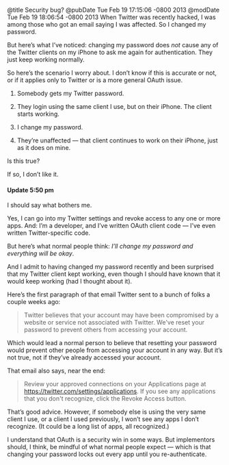 @title Security bug?
@pubDate Tue Feb 19 17:15:06 -0800 2013
@modDate Tue Feb 19 18:06:54 -0800 2013
When Twitter was recently hacked, I was among those who got an email saying I was affected. So I changed my password.

But here’s what I’ve noticed: changing my password does *not* cause any of the Twitter clients on my iPhone to ask me again for authentication. They just keep working normally.

So here’s the scenario I worry about. I don’t know if this is accurate or not, or if it applies only to Twitter or is a more general OAuth issue.

1. Somebody gets my Twitter password.

2. They login using the same client I use, but on their iPhone. The client starts working.

3. I change my password.

4. They’re unaffected — that client continues to work on their iPhone, just as it does on mine.

Is this true?

If so, I don’t like it.

#### Update 5:50 pm

I should say what bothers me.

Yes, I can go into my Twitter settings and revoke access to any one or more apps. And: I’m a developer, and I’ve written OAuth client code — I’ve even written Twitter-specific code.

But here’s what normal people think: <em>I’ll change my password and everything will be okay</em>.

And I admit to having changed my password recently and been surprised that my Twitter client kept working, even though I should have known that it would keep working (had I thought about it).

Here’s the first paragraph of that email Twitter sent to a bunch of folks a couple weeks ago:

>Twitter believes that your account may have been compromised by a website or service not associated with Twitter. We've reset your password to prevent others from accessing your account.

Which would lead a normal person to believe that resetting your password would prevent other people from accessing your account in any way. But it’s not true, not if they’ve already accessed your account.

That email also says, near the end:

>Review your approved connections on your Applications page at https://twitter.com/settings/applications. If you see any applications that you don't recognize, click the Revoke Access button.

That’s good advice. However, if somebody else is using the very same client I use, or a client I used previously, I won’t see any apps I don’t recognize. (It could be a long list of apps, all recognized.)

I understand that OAuth is a security win in some ways. But implementors should, I think, be mindful of what normal people expect — which is that changing your password locks out every app until you re-authenticate.
